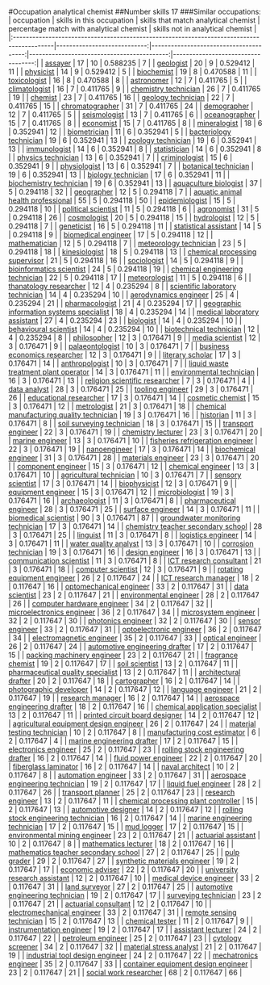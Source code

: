 #Occupation analytical chemist
##Number skills 17
###Similar occupations:
| occupation                                                                                |   skills in this occupation |   skills that match analytical chemist |   percentage match with analytical chemist |   skills not in analytical chemist |
|:------------------------------------------------------------------------------------------|----------------------------:|---------------------------------------:|-------------------------------------------:|-----------------------------------:|
| [assayer](assayer.md)                                                                     |                          17 |                                     10 |                                   0.588235 |                                  7 |
| [geologist](geologist.md)                                                                 |                          20 |                                      9 |                                   0.529412 |                                 11 |
| [physicist](physicist.md)                                                                 |                          14 |                                      9 |                                   0.529412 |                                  5 |
| [biochemist](biochemist.md)                                                               |                          19 |                                      8 |                                   0.470588 |                                 11 |
| [toxicologist](toxicologist.md)                                                           |                          16 |                                      8 |                                   0.470588 |                                  8 |
| [astronomer](astronomer.md)                                                               |                          12 |                                      7 |                                   0.411765 |                                  5 |
| [climatologist](climatologist.md)                                                         |                          16 |                                      7 |                                   0.411765 |                                  9 |
| [chemistry technician](chemistry_technician.md)                                           |                          26 |                                      7 |                                   0.411765 |                                 19 |
| [chemist](chemist.md)                                                                     |                          23 |                                      7 |                                   0.411765 |                                 16 |
| [geology technician](geology_technician.md)                                               |                          22 |                                      7 |                                   0.411765 |                                 15 |
| [chromatographer](chromatographer.md)                                                     |                          31 |                                      7 |                                   0.411765 |                                 24 |
| [demographer](demographer.md)                                                             |                          12 |                                      7 |                                   0.411765 |                                  5 |
| [seismologist](seismologist.md)                                                           |                          13 |                                      7 |                                   0.411765 |                                  6 |
| [oceanographer](oceanographer.md)                                                         |                          15 |                                      7 |                                   0.411765 |                                  8 |
| [economist](economist.md)                                                                 |                          15 |                                      7 |                                   0.411765 |                                  8 |
| [mineralogist](mineralogist.md)                                                           |                          18 |                                      6 |                                   0.352941 |                                 12 |
| [biometrician](biometrician.md)                                                           |                          11 |                                      6 |                                   0.352941 |                                  5 |
| [bacteriology technician](bacteriology_technician.md)                                     |                          19 |                                      6 |                                   0.352941 |                                 13 |
| [zoology technician](zoology_technician.md)                                               |                          19 |                                      6 |                                   0.352941 |                                 13 |
| [immunologist](immunologist.md)                                                           |                          14 |                                      6 |                                   0.352941 |                                  8 |
| [statistician](statistician.md)                                                           |                          14 |                                      6 |                                   0.352941 |                                  8 |
| [physics technician](physics_technician.md)                                               |                          13 |                                      6 |                                   0.352941 |                                  7 |
| [criminologist](criminologist.md)                                                         |                          15 |                                      6 |                                   0.352941 |                                  9 |
| [physiologist](physiologist.md)                                                           |                          13 |                                      6 |                                   0.352941 |                                  7 |
| [botanical technician](botanical_technician.md)                                           |                          19 |                                      6 |                                   0.352941 |                                 13 |
| [biology technician](biology_technician.md)                                               |                          17 |                                      6 |                                   0.352941 |                                 11 |
| [biochemistry technician](biochemistry_technician.md)                                     |                          19 |                                      6 |                                   0.352941 |                                 13 |
| [aquaculture biologist](aquaculture_biologist.md)                                         |                          37 |                                      5 |                                   0.294118 |                                 32 |
| [geographer](geographer.md)                                                               |                          12 |                                      5 |                                   0.294118 |                                  7 |
| [aquatic animal health professional](aquatic_animal_health_professional.md)               |                          55 |                                      5 |                                   0.294118 |                                 50 |
| [epidemiologist](epidemiologist.md)                                                       |                          15 |                                      5 |                                   0.294118 |                                 10 |
| [political scientist](political_scientist.md)                                             |                          11 |                                      5 |                                   0.294118 |                                  6 |
| [agronomist](agronomist.md)                                                               |                          31 |                                      5 |                                   0.294118 |                                 26 |
| [cosmologist](cosmologist.md)                                                             |                          20 |                                      5 |                                   0.294118 |                                 15 |
| [hydrologist](hydrologist.md)                                                             |                          12 |                                      5 |                                   0.294118 |                                  7 |
| [geneticist](geneticist.md)                                                               |                          16 |                                      5 |                                   0.294118 |                                 11 |
| [statistical assistant](statistical_assistant.md)                                         |                          14 |                                      5 |                                   0.294118 |                                  9 |
| [biomedical engineer](biomedical_engineer.md)                                             |                          17 |                                      5 |                                   0.294118 |                                 12 |
| [mathematician](mathematician.md)                                                         |                          12 |                                      5 |                                   0.294118 |                                  7 |
| [meteorology technician](meteorology_technician.md)                                       |                          23 |                                      5 |                                   0.294118 |                                 18 |
| [kinesiologist](kinesiologist.md)                                                         |                          18 |                                      5 |                                   0.294118 |                                 13 |
| [chemical processing supervisor](chemical_processing_supervisor.md)                       |                          21 |                                      5 |                                   0.294118 |                                 16 |
| [sociologist](sociologist.md)                                                             |                          14 |                                      5 |                                   0.294118 |                                  9 |
| [bioinformatics scientist](bioinformatics_scientist.md)                                   |                          24 |                                      5 |                                   0.294118 |                                 19 |
| [chemical engineering technician](chemical_engineering_technician.md)                     |                          22 |                                      5 |                                   0.294118 |                                 17 |
| [meteorologist](meteorologist.md)                                                         |                          11 |                                      5 |                                   0.294118 |                                  6 |
| [thanatology researcher](thanatology_researcher.md)                                       |                          12 |                                      4 |                                   0.235294 |                                  8 |
| [scientific laboratory technician](scientific_laboratory_technician.md)                   |                          14 |                                      4 |                                   0.235294 |                                 10 |
| [aerodynamics engineer](aerodynamics_engineer.md)                                         |                          25 |                                      4 |                                   0.235294 |                                 21 |
| [pharmacologist](pharmacologist.md)                                                       |                          21 |                                      4 |                                   0.235294 |                                 17 |
| [geographic information systems specialist](geographic_information_systems_specialist.md) |                          18 |                                      4 |                                   0.235294 |                                 14 |
| [medical laboratory assistant](medical_laboratory_assistant.md)                           |                          27 |                                      4 |                                   0.235294 |                                 23 |
| [biologist](biologist.md)                                                                 |                          14 |                                      4 |                                   0.235294 |                                 10 |
| [behavioural scientist](behavioural_scientist.md)                                         |                          14 |                                      4 |                                   0.235294 |                                 10 |
| [biotechnical technician](biotechnical_technician.md)                                     |                          12 |                                      4 |                                   0.235294 |                                  8 |
| [philosopher](philosopher.md)                                                             |                          12 |                                      3 |                                   0.176471 |                                  9 |
| [media scientist](media_scientist.md)                                                     |                          12 |                                      3 |                                   0.176471 |                                  9 |
| [palaeontologist](palaeontologist.md)                                                     |                          10 |                                      3 |                                   0.176471 |                                  7 |
| [business economics researcher](business_economics_researcher.md)                         |                          12 |                                      3 |                                   0.176471 |                                  9 |
| [literary scholar](literary_scholar.md)                                                   |                          17 |                                      3 |                                   0.176471 |                                 14 |
| [anthropologist](anthropologist.md)                                                       |                          10 |                                      3 |                                   0.176471 |                                  7 |
| [liquid waste treatment plant operator](liquid_waste_treatment_plant_operator.md)         |                          14 |                                      3 |                                   0.176471 |                                 11 |
| [environmental technician](environmental_technician.md)                                   |                          16 |                                      3 |                                   0.176471 |                                 13 |
| [religion scientific researcher](religion_scientific_researcher.md)                       |                           7 |                                      3 |                                   0.176471 |                                  4 |
| [data analyst](data_analyst.md)                                                           |                          28 |                                      3 |                                   0.176471 |                                 25 |
| [tooling engineer](tooling_engineer.md)                                                   |                          29 |                                      3 |                                   0.176471 |                                 26 |
| [educational researcher](educational_researcher.md)                                       |                          17 |                                      3 |                                   0.176471 |                                 14 |
| [cosmetic chemist](cosmetic_chemist.md)                                                   |                          15 |                                      3 |                                   0.176471 |                                 12 |
| [metrologist](metrologist.md)                                                             |                          21 |                                      3 |                                   0.176471 |                                 18 |
| [chemical manufacturing quality technician](chemical_manufacturing_quality_technician.md) |                          19 |                                      3 |                                   0.176471 |                                 16 |
| [historian](historian.md)                                                                 |                          11 |                                      3 |                                   0.176471 |                                  8 |
| [soil surveying technician](soil_surveying_technician.md)                                 |                          18 |                                      3 |                                   0.176471 |                                 15 |
| [transport engineer](transport_engineer.md)                                               |                          22 |                                      3 |                                   0.176471 |                                 19 |
| [chemistry lecturer](chemistry_lecturer.md)                                               |                          23 |                                      3 |                                   0.176471 |                                 20 |
| [marine engineer](marine_engineer.md)                                                     |                          13 |                                      3 |                                   0.176471 |                                 10 |
| [fisheries refrigeration engineer](fisheries_refrigeration_engineer.md)                   |                          22 |                                      3 |                                   0.176471 |                                 19 |
| [nanoengineer](nanoengineer.md)                                                           |                          17 |                                      3 |                                   0.176471 |                                 14 |
| [biochemical engineer](biochemical_engineer.md)                                           |                          31 |                                      3 |                                   0.176471 |                                 28 |
| [materials engineer](materials_engineer.md)                                               |                          23 |                                      3 |                                   0.176471 |                                 20 |
| [component engineer](component_engineer.md)                                               |                          15 |                                      3 |                                   0.176471 |                                 12 |
| [chemical engineer](chemical_engineer.md)                                                 |                          13 |                                      3 |                                   0.176471 |                                 10 |
| [agricultural technician](agricultural_technician.md)                                     |                          10 |                                      3 |                                   0.176471 |                                  7 |
| [sensory scientist](sensory_scientist.md)                                                 |                          17 |                                      3 |                                   0.176471 |                                 14 |
| [biophysicist](biophysicist.md)                                                           |                          12 |                                      3 |                                   0.176471 |                                  9 |
| [equipment engineer](equipment_engineer.md)                                               |                          15 |                                      3 |                                   0.176471 |                                 12 |
| [microbiologist](microbiologist.md)                                                       |                          19 |                                      3 |                                   0.176471 |                                 16 |
| [archaeologist](archaeologist.md)                                                         |                          11 |                                      3 |                                   0.176471 |                                  8 |
| [pharmaceutical engineer](pharmaceutical_engineer.md)                                     |                          28 |                                      3 |                                   0.176471 |                                 25 |
| [surface engineer](surface_engineer.md)                                                   |                          14 |                                      3 |                                   0.176471 |                                 11 |
| [biomedical scientist](biomedical_scientist.md)                                           |                          90 |                                      3 |                                   0.176471 |                                 87 |
| [groundwater monitoring technician](groundwater_monitoring_technician.md)                 |                          17 |                                      3 |                                   0.176471 |                                 14 |
| [chemistry teacher secondary school](chemistry_teacher_secondary_school.md)               |                          28 |                                      3 |                                   0.176471 |                                 25 |
| [linguist](linguist.md)                                                                   |                          11 |                                      3 |                                   0.176471 |                                  8 |
| [logistics engineer](logistics_engineer.md)                                               |                          14 |                                      3 |                                   0.176471 |                                 11 |
| [water quality analyst](water_quality_analyst.md)                                         |                          13 |                                      3 |                                   0.176471 |                                 10 |
| [corrosion technician](corrosion_technician.md)                                           |                          19 |                                      3 |                                   0.176471 |                                 16 |
| [design engineer](design_engineer.md)                                                     |                          16 |                                      3 |                                   0.176471 |                                 13 |
| [communication scientist](communication_scientist.md)                                     |                          11 |                                      3 |                                   0.176471 |                                  8 |
| [ICT research consultant](ICT_research_consultant.md)                                     |                          21 |                                      3 |                                   0.176471 |                                 18 |
| [computer scientist](computer_scientist.md)                                               |                          12 |                                      3 |                                   0.176471 |                                  9 |
| [rotating equipment engineer](rotating_equipment_engineer.md)                             |                          26 |                                      2 |                                   0.117647 |                                 24 |
| [ICT research manager](ICT_research_manager.md)                                           |                          18 |                                      2 |                                   0.117647 |                                 16 |
| [optomechanical engineer](optomechanical_engineer.md)                                     |                          33 |                                      2 |                                   0.117647 |                                 31 |
| [data scientist](data_scientist.md)                                                       |                          23 |                                      2 |                                   0.117647 |                                 21 |
| [environmental engineer](environmental_engineer.md)                                       |                          28 |                                      2 |                                   0.117647 |                                 26 |
| [computer hardware engineer](computer_hardware_engineer.md)                               |                          34 |                                      2 |                                   0.117647 |                                 32 |
| [microelectronics engineer](microelectronics_engineer.md)                                 |                          36 |                                      2 |                                   0.117647 |                                 34 |
| [microsystem engineer](microsystem_engineer.md)                                           |                          32 |                                      2 |                                   0.117647 |                                 30 |
| [photonics engineer](photonics_engineer.md)                                               |                          32 |                                      2 |                                   0.117647 |                                 30 |
| [sensor engineer](sensor_engineer.md)                                                     |                          33 |                                      2 |                                   0.117647 |                                 31 |
| [optoelectronic engineer](optoelectronic_engineer.md)                                     |                          36 |                                      2 |                                   0.117647 |                                 34 |
| [electromagnetic engineer](electromagnetic_engineer.md)                                   |                          35 |                                      2 |                                   0.117647 |                                 33 |
| [optical engineer](optical_engineer.md)                                                   |                          26 |                                      2 |                                   0.117647 |                                 24 |
| [automotive engineering drafter](automotive_engineering_drafter.md)                       |                          17 |                                      2 |                                   0.117647 |                                 15 |
| [packing machinery engineer](packing_machinery_engineer.md)                               |                          23 |                                      2 |                                   0.117647 |                                 21 |
| [fragrance chemist](fragrance_chemist.md)                                                 |                          19 |                                      2 |                                   0.117647 |                                 17 |
| [soil scientist](soil_scientist.md)                                                       |                          13 |                                      2 |                                   0.117647 |                                 11 |
| [pharmaceutical quality specialist](pharmaceutical_quality_specialist.md)                 |                          13 |                                      2 |                                   0.117647 |                                 11 |
| [architectural drafter](architectural_drafter.md)                                         |                          20 |                                      2 |                                   0.117647 |                                 18 |
| [cartographer](cartographer.md)                                                           |                          16 |                                      2 |                                   0.117647 |                                 14 |
| [photographic developer](photographic_developer.md)                                       |                          14 |                                      2 |                                   0.117647 |                                 12 |
| [language engineer](language_engineer.md)                                                 |                          21 |                                      2 |                                   0.117647 |                                 19 |
| [research manager](research_manager.md)                                                   |                          16 |                                      2 |                                   0.117647 |                                 14 |
| [aerospace engineering drafter](aerospace_engineering_drafter.md)                         |                          18 |                                      2 |                                   0.117647 |                                 16 |
| [chemical application specialist](chemical_application_specialist.md)                     |                          13 |                                      2 |                                   0.117647 |                                 11 |
| [printed circuit board designer](printed_circuit_board_designer.md)                       |                          14 |                                      2 |                                   0.117647 |                                 12 |
| [agricultural equipment design engineer](agricultural_equipment_design_engineer.md)       |                          26 |                                      2 |                                   0.117647 |                                 24 |
| [material testing technician](material_testing_technician.md)                             |                          10 |                                      2 |                                   0.117647 |                                  8 |
| [manufacturing cost estimator](manufacturing_cost_estimator.md)                           |                           6 |                                      2 |                                   0.117647 |                                  4 |
| [marine engineering drafter](marine_engineering_drafter.md)                               |                          17 |                                      2 |                                   0.117647 |                                 15 |
| [electronics engineer](electronics_engineer.md)                                           |                          25 |                                      2 |                                   0.117647 |                                 23 |
| [rolling stock engineering drafter](rolling_stock_engineering_drafter.md)                 |                          16 |                                      2 |                                   0.117647 |                                 14 |
| [fluid power engineer](fluid_power_engineer.md)                                           |                          22 |                                      2 |                                   0.117647 |                                 20 |
| [fiberglass laminator](fiberglass_laminator.md)                                           |                          16 |                                      2 |                                   0.117647 |                                 14 |
| [naval architect](naval_architect.md)                                                     |                          10 |                                      2 |                                   0.117647 |                                  8 |
| [automation engineer](automation_engineer.md)                                             |                          33 |                                      2 |                                   0.117647 |                                 31 |
| [aerospace engineering technician](aerospace_engineering_technician.md)                   |                          19 |                                      2 |                                   0.117647 |                                 17 |
| [liquid fuel engineer](liquid_fuel_engineer.md)                                           |                          28 |                                      2 |                                   0.117647 |                                 26 |
| [transport planner](transport_planner.md)                                                 |                          25 |                                      2 |                                   0.117647 |                                 23 |
| [research engineer](research_engineer.md)                                                 |                          13 |                                      2 |                                   0.117647 |                                 11 |
| [chemical processing plant controller](chemical_processing_plant_controller.md)           |                          15 |                                      2 |                                   0.117647 |                                 13 |
| [automotive designer](automotive_designer.md)                                             |                          14 |                                      2 |                                   0.117647 |                                 12 |
| [rolling stock engineering technician](rolling_stock_engineering_technician.md)           |                          16 |                                      2 |                                   0.117647 |                                 14 |
| [marine engineering technician](marine_engineering_technician.md)                         |                          17 |                                      2 |                                   0.117647 |                                 15 |
| [mud logger](mud_logger.md)                                                               |                          17 |                                      2 |                                   0.117647 |                                 15 |
| [environmental mining engineer](environmental_mining_engineer.md)                         |                          23 |                                      2 |                                   0.117647 |                                 21 |
| [actuarial assistant](actuarial_assistant.md)                                             |                          10 |                                      2 |                                   0.117647 |                                  8 |
| [mathematics lecturer](mathematics_lecturer.md)                                           |                          18 |                                      2 |                                   0.117647 |                                 16 |
| [mathematics teacher secondary school](mathematics_teacher_secondary_school.md)           |                          27 |                                      2 |                                   0.117647 |                                 25 |
| [pulp grader](pulp_grader.md)                                                             |                          29 |                                      2 |                                   0.117647 |                                 27 |
| [synthetic materials engineer](synthetic_materials_engineer.md)                           |                          19 |                                      2 |                                   0.117647 |                                 17 |
| [economic adviser](economic_adviser.md)                                                   |                          22 |                                      2 |                                   0.117647 |                                 20 |
| [university research assistant](university_research_assistant.md)                         |                          12 |                                      2 |                                   0.117647 |                                 10 |
| [medical device engineer](medical_device_engineer.md)                                     |                          33 |                                      2 |                                   0.117647 |                                 31 |
| [land surveyor](land_surveyor.md)                                                         |                          27 |                                      2 |                                   0.117647 |                                 25 |
| [automotive engineering technician](automotive_engineering_technician.md)                 |                          19 |                                      2 |                                   0.117647 |                                 17 |
| [surveying technician](surveying_technician.md)                                           |                          23 |                                      2 |                                   0.117647 |                                 21 |
| [actuarial consultant](actuarial_consultant.md)                                           |                          12 |                                      2 |                                   0.117647 |                                 10 |
| [electromechanical engineer](electromechanical_engineer.md)                               |                          33 |                                      2 |                                   0.117647 |                                 31 |
| [remote sensing technician](remote_sensing_technician.md)                                 |                          15 |                                      2 |                                   0.117647 |                                 13 |
| [chemical tester](chemical_tester.md)                                                     |                          11 |                                      2 |                                   0.117647 |                                  9 |
| [instrumentation engineer](instrumentation_engineer.md)                                   |                          19 |                                      2 |                                   0.117647 |                                 17 |
| [assistant lecturer](assistant_lecturer.md)                                               |                          24 |                                      2 |                                   0.117647 |                                 22 |
| [petroleum engineer](petroleum_engineer.md)                                               |                          25 |                                      2 |                                   0.117647 |                                 23 |
| [cytology screener](cytology_screener.md)                                                 |                          34 |                                      2 |                                   0.117647 |                                 32 |
| [material stress analyst](material_stress_analyst.md)                                     |                          21 |                                      2 |                                   0.117647 |                                 19 |
| [industrial tool design engineer](industrial_tool_design_engineer.md)                     |                          24 |                                      2 |                                   0.117647 |                                 22 |
| [mechatronics engineer](mechatronics_engineer.md)                                         |                          35 |                                      2 |                                   0.117647 |                                 33 |
| [container equipment design engineer](container_equipment_design_engineer.md)             |                          23 |                                      2 |                                   0.117647 |                                 21 |
| [social work researcher](social_work_researcher.md)                                       |                          68 |                                      2 |                                   0.117647 |                                 66 |
